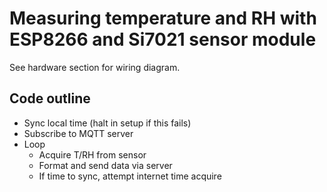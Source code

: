 # Measuring temperature and RH with ESP8266 and Si7021 sensor module

See hardware section for wiring diagram. 

## Code outline 

* Sync local time (halt in setup if this fails)
* Subscribe to MQTT server
* Loop
  * Acquire T/RH from sensor
  * Format and send data via server
  * If time to sync, attempt internet time acquire

